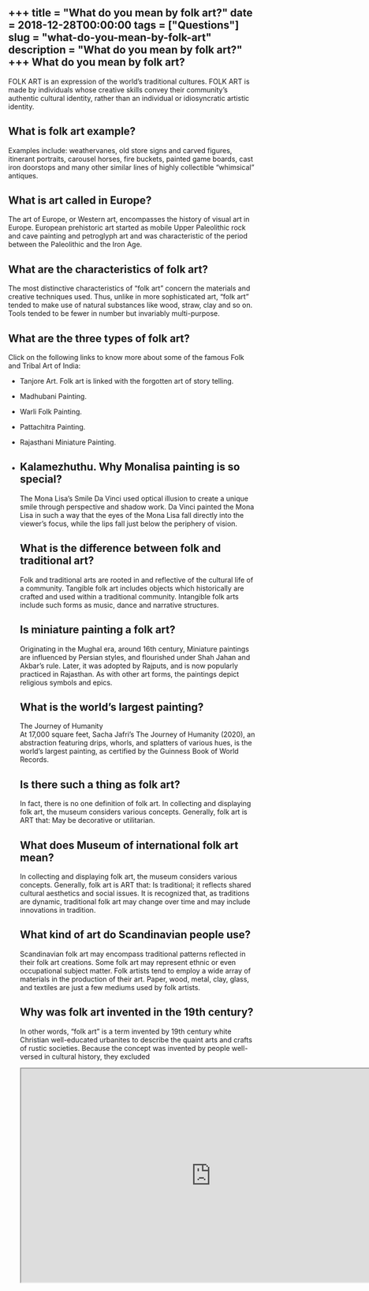 +++
title = "What do you mean by folk art?"
date = 2018-12-28T00:00:00
tags = ["Questions"]
slug = "what-do-you-mean-by-folk-art"
description = "What do you mean by folk art?"
+++
What do you mean by folk art?
-----------------------------

FOLK ART is an expression of the world’s traditional cultures. FOLK ART is made by individuals whose creative skills convey their community’s authentic cultural identity, rather than an individual or idiosyncratic artistic identity.

What is folk art example?
-------------------------

Examples include: weathervanes, old store signs and carved figures, itinerant portraits, carousel horses, fire buckets, painted game boards, cast iron doorstops and many other similar lines of highly collectible “whimsical” antiques.

What is art called in Europe?
-----------------------------

The art of Europe, or Western art, encompasses the history of visual art in Europe. European prehistoric art started as mobile Upper Paleolithic rock and cave painting and petroglyph art and was characteristic of the period between the Paleolithic and the Iron Age.

What are the characteristics of folk art?
-----------------------------------------

The most distinctive characteristics of “folk art” concern the materials and creative techniques used. Thus, unlike in more sophisticated art, “folk art” tended to make use of natural substances like wood, straw, clay and so on. Tools tended to be fewer in number but invariably multi-purpose.

What are the three types of folk art?
-------------------------------------

Click on the following links to know more about some of the famous Folk and Tribal Art of India:

- Tanjore Art. Folk art is linked with the forgotten art of story telling.
- Madhubani Painting.
- Warli Folk Painting.
- Pattachitra Painting.
- Rajasthani Miniature Painting.
- Kalamezhuthu. Why Monalisa painting is so special?
    ------------------------------------
    
    The Mona Lisa’s Smile Da Vinci used optical illusion to create a unique smile through perspective and shadow work. Da Vinci painted the Mona Lisa in such a way that the eyes of the Mona Lisa fall directly into the viewer’s focus, while the lips fall just below the periphery of vision.
    
    What is the difference between folk and traditional art?
    --------------------------------------------------------
    
    Folk and traditional arts are rooted in and reflective of the cultural life of a community. Tangible folk art includes objects which historically are crafted and used within a traditional community. Intangible folk arts include such forms as music, dance and narrative structures.
    
    Is miniature painting a folk art?
    ---------------------------------
    
    Originating in the Mughal era, around 16th century, Miniature paintings are influenced by Persian styles, and flourished under Shah Jahan and Akbar’s rule. Later, it was adopted by Rajputs, and is now popularly practiced in Rajasthan. As with other art forms, the paintings depict religious symbols and epics.
    
    What is the world’s largest painting?
    -------------------------------------
    
    The Journey of Humanity  
    At 17,000 square feet, Sacha Jafri’s The Journey of Humanity (2020), an abstraction featuring drips, whorls, and splatters of various hues, is the world’s largest painting, as certified by the Guinness Book of World Records.
    
    Is there such a thing as folk art?
    ----------------------------------
    
    In fact, there is no one definition of folk art. In collecting and displaying folk art, the museum considers various concepts. Generally, folk art is ART that: May be decorative or utilitarian.
    
    What does Museum of international folk art mean?
    ------------------------------------------------
    
    In collecting and displaying folk art, the museum considers various concepts. Generally, folk art is ART that: Is traditional; it reflects shared cultural aesthetics and social issues. It is recognized that, as traditions are dynamic, traditional folk art may change over time and may include innovations in tradition.
    
    What kind of art do Scandinavian people use?
    --------------------------------------------
    
    Scandinavian folk art may encompass traditional patterns reflected in their folk art creations. Some folk art may represent ethnic or even occupational subject matter. Folk artists tend to employ a wide array of materials in the production of their art. Paper, wood, metal, clay, glass, and textiles are just a few mediums used by folk artists.
    
    Why was folk art invented in the 19th century?
    ----------------------------------------------
    
    In other words, “folk art” is a term invented by 19th century white Christian well-educated urbanites to describe the quaint arts and crafts of rustic societies. Because the concept was invented by people well-versed in cultural history, they excluded
    
    <iframe allow="accelerometer; autoplay; clipboard-write; encrypted-media; gyroscope; picture-in-picture" allowfullscreen="" class="__youtube_prefs__  epyt-is-override  no-lazyload" data-no-lazy="1" data-origheight="433" data-origwidth="770" data-skipgform_ajax_framebjll="" height="433" id="_ytid_62374" loading="lazy" src="https://www.youtube.com/embed/1-kBLT0O2ag?enablejsapi=1&autoplay=0&cc_load_policy=0&cc_lang_pref=&iv_load_policy=1&loop=0&modestbranding=0&rel=1&fs=1&playsinline=0&autohide=2&theme=dark&color=red&controls=1&" title="YouTube player" width="770"></iframe>